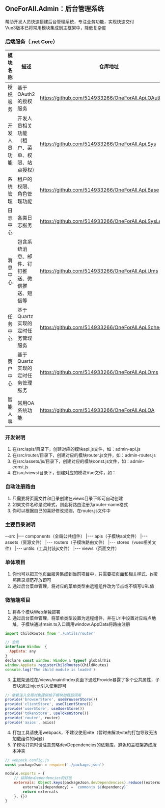 ## **OneForAll.Admin：后台管理系统**
帮助开发人员快速搭建后台管理系统，专注业务功能，实现快速交付<br/>
Vue3版本已将常用模块集成到主框架中，降低复杂度<br/>

### 后端服务（.net Core）

| 模块名称 | 描述 | 仓库地址 |
| ------- | ------- | ------- |
| 授权服务 | 基于OAuth2的授权服务 | https://github.com/514933266/OneForAll.Api.OAuth |
| 开发人员功能 | 开发人员相关功能（租户、菜单、权限、站点授权） | https://github.com/514933266/OneForAll.Api.Sys |
| 系统管理 | 租户的权限、角色管理功能 | https://github.com/514933266/OneForAll.Api.Base |
| 日志中心 | 各类日志服务 | https://github.com/514933266/OneForAll.Api.SysLog |
| 消息中心 | 包含系统消息、邮件、钉钉推送、微信推送、短信等 | https://github.com/514933266/OneForAll.Api.Ums |
| 任务中心 | 基于Quartz实现的定时任务管理服务 | https://github.com/514933266/OneForAll.Api.ScheduleJob |
| 商户中心 | 基于Quartz实现的定时任务管理服务 | https://github.com/514933266/OneForAll.Api.Oms |
| 智能人事 | 常用OA系统功能 | https://github.com/514933266/OneForAll.Api.OA |

### 开发说明
1. 在/src/apis/目录下，创建对应的模块api.js文件，如：admin-api.js
2. 在/src/router/目录下，创建对应的模块router.js文件，如：admin-router.js
3. 在/src/assets/js/目录下，创建对应的模块const.js文件，如：admin-const.js
4. 在/src/views/目录下，创建对应的模块Vue文件，如：

### 自动注册路由
1. 只需要将页面文件和目录创建在views目录下即可自动创建
2. 如果文件名称是驼峰式，则会将路由注册为router-name格式
3. 你可以根据自己的喜好修改规则，在router.js文件中

### 主要目录说明
--src
|--- components（全局公共组件）
|--- apis（子模块api文件）
|--- assets（资源文件）
|--- routers（子模块路由文件）
|--- stores（vuex相关文件）
|--- untils（工具封装js文件）
|--- views（页面文件）

### 单体项目
1. 你也可以把其他页面服务集成到当前项目中，只需要把页面和相关样式、js按照目录规范存放即可
2. 通过后台菜单管理，将对应的菜单类型由远程组件改为节点或不填写URL值

### 微前端项目
1. 将各个模块Web单独部署
2. 通过后台菜单管理，将菜单类型设置为远程组件，并在Url中设置对应站点地址，子模块通过main.ts入口调用window.AppData将路由注册
```js
import ChildRoutes from './untils/router'

// 全局
interface Window  {
  AppData: any
}
declare const window: Window & typeof globalThis
window.AppData.registerChildRoutes(ChildRoutes)
console.log('The child module is loaded')
```
3. 主框架通过在/views/main/Index页面下通过Provide暴露了多个公共属性，子模块通过inject引入使用即可
```js
// 依赖注入全局对象提供给子模块加载后调用
provide('browserStore', useBrowserStore())
provide('clientStore', useClientStore())
provide('userStore', useUserStore())
provide('tokenStore', useTokenStore())
provide('router', router)
provide('axios', axios)
```
4. 打包工具请使用webpack，不建议使用vite（暂时未解决vite的打包导致无法加载组件的问题）
5. 子模块打包时请注意忽略devDependencies的依赖库，避免和主框架造成版本冲突
```js
// webpack.config.js
const packageJson = require('./package.json')

module.exports = {
	// 排除devDependencies的打包
	externals: Object.keys(packageJson.devDependencies).reduce((externals, dependency) => {
		externals[dependency] = `commonjs ${dependency}`
		return externals
	}, {})
}

```

